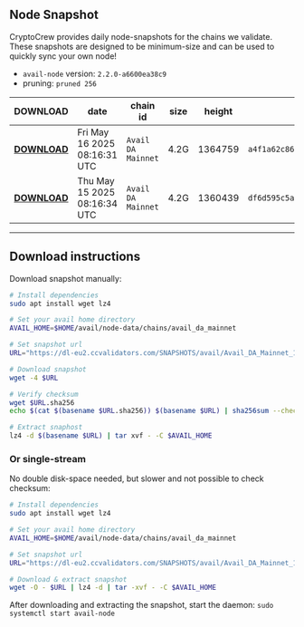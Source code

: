 ## Node Snapshot
CryptoCrew provides daily node-snapshots for the chains we validate. These snapshots are designed to be minimum-size and can be used to quickly sync your own node!  
 
- `avail-node` version: `2.2.0-a6600ea38c9`
- pruning: `pruned 256`
 
| DOWNLOAD | date | chain id | size | height | checksum |
| -------- | ---- | -------- | ---- | ------ | -------- |
| **[DOWNLOAD](https://dl-eu2.ccvalidators.com/SNAPSHOTS/avail/Avail_DA_Mainnet_1364759.tar.lz4)** | Fri May 16 2025 08:16:31 UTC | `Avail DA Mainnet` | 4.2G | 1364759 | `a4f1a62c86f0c19e9a262f311dfab3ad572c358174c0e3aacd25bfd3dcab2dd3` |
| **[DOWNLOAD](https://dl-eu2.ccvalidators.com/SNAPSHOTS/avail/Avail_DA_Mainnet_1360439.tar.lz4)** | Thu May 15 2025 08:16:34 UTC | `Avail DA Mainnet` | 4.2G | 1360439 | `df6d595c5a6fba827e2c4e3654659f2bf1971fe92c5185c4f4f5a983b4b68a37` |
---

## Download instructions
Download snapshot manually:
```sh
# Install dependencies
sudo apt install wget lz4

# Set your avail home directory
AVAIL_HOME=$HOME/avail/node-data/chains/avail_da_mainnet

# Set snapshot url
URL="https://dl-eu2.ccvalidators.com/SNAPSHOTS/avail/Avail_DA_Mainnet_1364759.tar.lz4"

# Download snapshot
wget -4 $URL

# Verify checksum
wget $URL.sha256
echo $(cat $(basename $URL.sha256)) $(basename $URL) | sha256sum --check

# Extract snaphost
lz4 -d $(basename $URL) | tar xvf - -C $AVAIL_HOME
```

### Or single-stream
No double disk-space needed, but slower and not possible to check checksum:
```sh
# Install dependencies
sudo apt install wget lz4

# Set your avail home directory
AVAIL_HOME=$HOME/avail/node-data/chains/avail_da_mainnet

# Set snapshot url
URL="https://dl-eu2.ccvalidators.com/SNAPSHOTS/avail/Avail_DA_Mainnet_1364759.tar.lz4"

# Download & extract snapshot
wget -O - $URL | lz4 -d | tar -xvf - -C $AVAIL_HOME
```

After downloading and extracting the snapshot, start the daemon: `sudo systemctl start avail-node`
